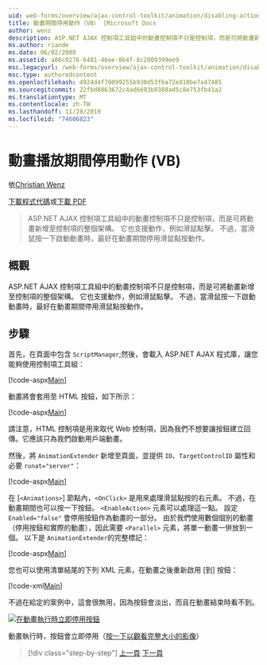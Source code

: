 ```yaml
---
uid: web-forms/overview/ajax-control-toolkit/animation/disabling-actions-during-animation-vb
title: 動畫期間停用動作（VB） |Microsoft Docs
author: wenz
description: ASP.NET AJAX 控制項工具組中的動畫控制項不只是控制項，而是可將動畫新增至控制項的整個架構。 它也支援動作 。
ms.author: riande
ms.date: 06/02/2008
ms.assetid: a86c0276-6481-46ee-8b4f-8c2009399ee9
msc.legacyurl: /web-forms/overview/ajax-control-toolkit/animation/disabling-actions-during-animation-vb
msc.type: authoredcontent
ms.openlocfilehash: 4924d4f70099255b930d53f6a72e810be7a47485
ms.sourcegitcommit: 22fbd8863672c4ad6693b8388ad5c8e753fb41a2
ms.translationtype: MT
ms.contentlocale: zh-TW
ms.lasthandoff: 11/28/2019
ms.locfileid: "74606823"
---
```

# <a name="disabling-actions-during-animation-vb"></a>動畫播放期間停用動作 (VB)

依[Christian Wenz](https://github.com/wenz)

[下載程式代碼](https://download.microsoft.com/download/f/9/a/f9a26acd-8df4-4484-8a18-199e4598f411/Animation7.vb.zip)或[下載 PDF](https://download.microsoft.com/download/6/7/1/6718d452-ff89-4d3f-a90e-c74ec2d636a3/animation7VB.pdf)

> ASP.NET AJAX 控制項工具組中的動畫控制項不只是控制項，而是可將動畫新增至控制項的整個架構。 它也支援動作，例如滑鼠點擊。 不過，當滑鼠按一下啟動動畫時，最好在動畫期間停用滑鼠點按動作。

## <a name="overview"></a>概觀

ASP.NET AJAX 控制項工具組中的動畫控制項不只是控制項，而是可將動畫新增至控制項的整個架構。 它也支援動作，例如滑鼠點擊。 不過，當滑鼠按一下啟動動畫時，最好在動畫期間停用滑鼠點按動作。

## <a name="steps"></a>步驟

首先，在頁面中包含 `ScriptManager`;然後，會載入 ASP.NET AJAX 程式庫，讓您能夠使用控制項工具組：

[!code-aspx[Main](disabling-actions-during-animation-vb/samples/sample1.aspx)]

動畫將會套用至 HTML 按鈕，如下所示：

[!code-aspx[Main](disabling-actions-during-animation-vb/samples/sample2.aspx)]

請注意，HTML 控制項是用來取代 Web 控制項，因為我們不想要讓按鈕建立回傳。它應該只為我們啟動用戶端動畫。

然後，將 `AnimationExtender` 新增至頁面，並提供 `ID`、`TargetControlID` 屬性和必要 `runat="server"`：

[!code-aspx[Main](disabling-actions-during-animation-vb/samples/sample3.aspx)]

在 [`<Animations>`] 節點內，`<OnClick>` 是用來處理滑鼠點按的右元素。 不過，在動畫期間也可以按一下按鈕。 `<EnableAction>` 元素可以處理這一點。 設定 `Enabled="false"` 會停用按鈕作為動畫的一部分。 由於我們使用數個個別的動畫（停用按鈕和實際的動畫），因此需要 `<Parallel>` 元素，將單一動畫一併放到一個。 以下是 `AnimationExtender`的完整標記：

[!code-aspx[Main](disabling-actions-during-animation-vb/samples/sample4.aspx)]

您也可以使用清單結尾的下列 XML 元素，在動畫之後重新啟用 [到] 按鈕：

[!code-xml[Main](disabling-actions-during-animation-vb/samples/sample5.xml)]

不過在給定的案例中，這會很無用，因為按鈕會淡出，而且在動畫結束時看不到。

[![在動畫執行時立即停用按鈕](disabling-actions-during-animation-vb/_static/image2.png)](disabling-actions-during-animation-vb/_static/image1.png)

動畫執行時，按鈕會立即停用（[按一下以觀看完整大小的影像](disabling-actions-during-animation-vb/_static/image3.png)）

> [!div class="step-by-step"]
> [上一頁](animating-in-response-to-user-interaction-vb.md)
> [下一頁](triggering-an-animation-in-another-control-vb.md)

